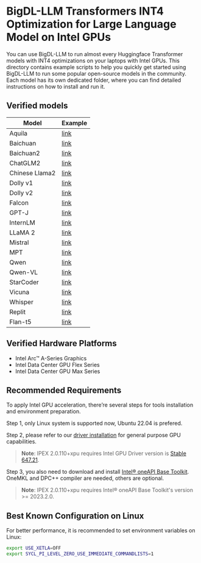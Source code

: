 # BigDL-LLM Transformers INT4 Optimization for Large Language Model on Intel GPUs
You can use BigDL-LLM to run almost every Huggingface Transformer models with INT4 optimizations on your laptops with Intel GPUs. This directory contains example scripts to help you quickly get started using BigDL-LLM to run some popular open-source models in the community. Each model has its own dedicated folder, where you can find detailed instructions on how to install and run it.

## Verified models

| Model          | Example                                                  |
|----------------|----------------------------------------------------------|
| Aquila         | [link](aquila)                                           |
| Baichuan       | [link](baichuan)                                         |
| Baichuan2      | [link](baichuan2)                                        |
| ChatGLM2       | [link](chatglm2)                                         |
| Chinese Llama2 | [link](chinese-llama2)                                   |
| Dolly v1       | [link](dolly-v1)                                         |
| Dolly v2       | [link](dolly-v2)                                         |
| Falcon         | [link](falcon)                                           |
| GPT-J          | [link](gpt-j)                                            |
| InternLM       | [link](internlm)                                         |
| LLaMA 2        | [link](llama2)                                           |
| Mistral        | [link](mistral)                                          |
| MPT            | [link](mpt)                                              |
| Qwen           | [link](qwen)                                             |
| Qwen-VL        | [link](qwen-vl)                                          |
| StarCoder      | [link](starcoder)                                        |
| Vicuna         | [link](vicuna)                                           |
| Whisper        | [link](whisper)                                          |
| Replit         | [link](replit)                                           |
| Flan-t5        | [link](flan-t5)                                          |


## Verified Hardware Platforms

- Intel Arc™ A-Series Graphics
- Intel Data Center GPU Flex Series
- Intel Data Center GPU Max Series

## Recommended Requirements
To apply Intel GPU acceleration, there’re several steps for tools installation and environment preparation.

Step 1, only Linux system is supported now, Ubuntu 22.04 is prefered.

Step 2, please refer to our [driver installation](https://dgpu-docs.intel.com/driver/installation.html) for general purpose GPU capabilities.
> **Note**: IPEX 2.0.110+xpu requires Intel GPU Driver version is [Stable 647.21](https://dgpu-docs.intel.com/releases/stable_647_21_20230714.html).

Step 3, you also need to download and install [Intel® oneAPI Base Toolkit](https://www.intel.com/content/www/us/en/developer/tools/oneapi/base-toolkit-download.html). OneMKL and DPC++ compiler are needed, others are optional.
> **Note**: IPEX 2.0.110+xpu requires Intel® oneAPI Base Toolkit's version >= 2023.2.0.

## Best Known Configuration on Linux
For better performance, it is recommended to set environment variables on Linux:
```bash
export USE_XETLA=OFF
export SYCL_PI_LEVEL_ZERO_USE_IMMEDIATE_COMMANDLISTS=1
```
